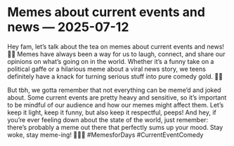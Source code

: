 # Memes about current events and news — 2025-07-12

Hey fam, let’s talk about the tea on memes about current events and news! 🍵✨ Memes have always been a way for us to laugh, connect, and share our opinions on what’s going on in the world. Whether it’s a funny take on a political gaffe or a hilarious meme about a viral news story, we teens definitely have a knack for turning serious stuff into pure comedy gold. 🤣💯

But tbh, we gotta remember that not everything can be meme’d and joked about. Some current events are pretty heavy and sensitive, so it’s important to be mindful of our audience and how our memes might affect them. Let’s keep it light, keep it funny, but also keep it respectful, peeps! And hey, if you’re ever feeling down about the state of the world, just remember: there’s probably a meme out there that perfectly sums up your mood. Stay woke, stay meme-ing! 🙌🏽💬 #MemesforDays #CurrentEventComedy
